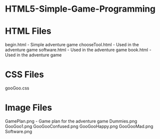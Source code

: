 # HTML5-Simple-Game-Programming

# HTML Files
begin.html - Simple adventure game
chooseTool.html - Used in the adventure game
software.html -  Used in the adventure game
book.html - Used in the adventure game

# CSS Files
gooGoo.css

# Image Files
GamePlan.png - Game plan for the adventure game
Dummies.png
GooGoo1.png
GooGooConfused.png
GooGooHappy.png
GooGooMad.png
Software.png
